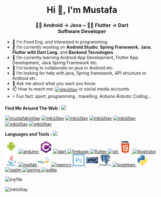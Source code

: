 
<h1 align="center">Hi 👋, I'm Mustafa</h1>
<h3 align="center"> 👨‍💻 Android -> Java ~ 👨‍💻 Flutter -> Dart  <br />Software Developer </h3>

- :school: I'm Food Eng. and interested in programming. 
- 🔭 I’m currently working on **Android Studio**, **Spring Framework**, **Java**, **Flutter with Dart Lang.** and **Backend Tecnologies** 
- 🌱 I’m currently learning Android App Development, Flutter App Development, Java Spring Framework etc.
- 👯 I'm looking to collaborate on java or Android etc.
- 🤔 I’m looking for help with java, Spring framework, API structure or Android etc.
- 💬 Ask me about what you want you know.
- 📫 How to reach me: <a href="https://linkedin.com/in/mkiziltay" target="blank"><img align="center" src="https://raw.githubusercontent.com/rahuldkjain/github-profile-readme-generator/master/src/images/icons/Social/linked-in-alt.svg" alt="mkiziltay" height="15" width="20" /></a> or social media accounts.
- ⚡ Fun fact: sport, programming , travelling, Arduino Robotic Coding...

<b>Find Me Around The Web : </b><img src="https://i.hizliresim.com/11am68m.gif" height="25"> </a>
<p align="left">
<a href="https://twitter.com/mustafakiziltay" target="blank"><img align="center" src="https://raw.githubusercontent.com/rahuldkjain/github-profile-readme-generator/master/src/images/icons/Social/twitter.svg" alt="mustafakiziltay" height="30" width="40" /></a>
<a href="https://linkedin.com/in/mkiziltay" target="blank"><img align="center" src="https://raw.githubusercontent.com/rahuldkjain/github-profile-readme-generator/master/src/images/icons/Social/linked-in-alt.svg" alt="mkiziltay" height="30" width="40" /></a>
<a href="https://instagram.com/mkiziltay" target="blank"><img align="center" src="https://raw.githubusercontent.com/rahuldkjain/github-profile-readme-generator/master/src/images/icons/Social/instagram.svg" alt="mkiziltay" height="30" width="40" /></a>
<a href="https://www.youtube.com/c/mkiziltay" target="blank"><img align="center" src="https://raw.githubusercontent.com/rahuldkjain/github-profile-readme-generator/master/src/images/icons/Social/youtube.svg" alt="mkiziltay" height="30" width="40" /></a>
<a href="https://www.hackerrank.com/mkiziltay" target="blank"><img align="center" src="https://raw.githubusercontent.com/rahuldkjain/github-profile-readme-generator/master/src/images/icons/Social/hackerrank.svg" alt="mkiziltay" height="30" width="40" /></a>
 <a href="https://stackoverflow.com/users/18609129/mkiziltay" target="blank"><img align="center" src="https://mostafaghadimi.github.io/files/img/stackoverflow.png" alt="mkiziltay" height="30" width="30" /></a>
 <a href="https://medium.com/@mkiziltay" target="blank"><img align="center" src="https://seeklogo.com/images/M/medium-logo-93CDCF6451-seeklogo.com.png" alt="mkiziltay" height="30" width="30" /></a>
</p>

<b> Languages and Tools : </b><img src="https://i.hizliresim.com/kjqxp5w.gif" height="22"> </a>
<p align="left"> <a href="https://developer.android.com" target="_blank" rel="noreferrer"> <img src="https://raw.githubusercontent.com/devicons/devicon/master/icons/android/android-original-wordmark.svg" alt="android" width="40" height="40"/> </a> <a href="https://www.arduino.cc/" target="_blank" rel="noreferrer"> <img src="https://cdn.worldvectorlogo.com/logos/arduino-1.svg" alt="arduino" width="40" height="40"/> </a> <a href="https://www.w3schools.com/cs/" target="_blank" rel="noreferrer"> <img src="https://raw.githubusercontent.com/devicons/devicon/master/icons/csharp/csharp-original.svg" alt="csharp" width="40" height="40"/> </a> <a href="https://dart.dev" target="_blank" rel="noreferrer"> <img src="https://www.vectorlogo.zone/logos/dartlang/dartlang-icon.svg" alt="dart" width="40" height="40"/> </a> <a href="https://firebase.google.com/" target="_blank" rel="noreferrer"> <img src="https://www.vectorlogo.zone/logos/firebase/firebase-icon.svg" alt="firebase" width="40" height="40"/> </a> <a href="https://flutter.dev" target="_blank" rel="noreferrer"> <img src="https://www.vectorlogo.zone/logos/flutterio/flutterio-icon.svg" alt="flutter" width="40" height="40"/> </a> <a href="https://git-scm.com/" target="_blank" rel="noreferrer"> <img src="https://www.vectorlogo.zone/logos/git-scm/git-scm-icon.svg" alt="git" width="40" height="40"/> </a> <a href="https://www.w3.org/html/" target="_blank" rel="noreferrer"> <img src="https://raw.githubusercontent.com/devicons/devicon/master/icons/html5/html5-original-wordmark.svg" alt="html5" width="40" height="40"/> </a> <a href="https://www.adobe.com/in/products/illustrator.html" target="_blank" rel="noreferrer"> <img src="https://www.vectorlogo.zone/logos/adobe_illustrator/adobe_illustrator-icon.svg" alt="illustrator" width="40" height="40"/> </a> <a href="https://www.java.com" target="_blank" rel="noreferrer"> <img src="https://raw.githubusercontent.com/devicons/devicon/master/icons/java/java-original.svg" alt="java" width="40" height="40"/> </a> <a href="https://www.mathworks.com/" target="_blank" rel="noreferrer"> <img src="https://upload.wikimedia.org/wikipedia/commons/2/21/Matlab_Logo.png" alt="matlab" width="40" height="40"/> </a> <a href="https://www.mysql.com/" target="_blank" rel="noreferrer"> <img src="https://raw.githubusercontent.com/devicons/devicon/master/icons/mysql/mysql-original-wordmark.svg" alt="mysql" width="40" height="40"/> </a> <a href="https://opencv.org/" target="_blank" rel="noreferrer"> <img src="https://www.vectorlogo.zone/logos/opencv/opencv-icon.svg" alt="opencv" width="40" height="40"/> </a> <a href="https://www.photoshop.com/en" target="_blank" rel="noreferrer"> <img src="https://raw.githubusercontent.com/devicons/devicon/master/icons/photoshop/photoshop-line.svg" alt="photoshop" width="40" height="40"/> </a> <a href="https://www.php.net" target="_blank" rel="noreferrer"> <img src="https://raw.githubusercontent.com/devicons/devicon/master/icons/php/php-original.svg" alt="php" width="40" height="40"/> </a> <a href="https://www.postgresql.org" target="_blank" rel="noreferrer"> <img src="https://raw.githubusercontent.com/devicons/devicon/master/icons/postgresql/postgresql-original-wordmark.svg" alt="postgresql" width="40" height="40"/> </a> <a href="https://postman.com" target="_blank" rel="noreferrer"> <img src="https://www.vectorlogo.zone/logos/getpostman/getpostman-icon.svg" alt="postman" width="40" height="40"/> </a> <a href="https://www.python.org" target="_blank" rel="noreferrer"> <img src="https://raw.githubusercontent.com/devicons/devicon/master/icons/python/python-original.svg" alt="python" width="40" height="40"/> </a> <a href="https://realm.io/" target="_blank" rel="noreferrer"> <img src="https://raw.githubusercontent.com/bestofjs/bestofjs-webui/8665e8c267a0215f3159df28b33c365198101df5/public/logos/realm.svg" alt="realm" width="40" height="40"/> </a> <a href="https://spring.io/" target="_blank" rel="noreferrer"> <img src="https://www.vectorlogo.zone/logos/springio/springio-icon.svg" alt="spring" width="40" height="40"/> </a> <a href="https://www.sqlite.org/" target="_blank" rel="noreferrer"> <img src="https://www.vectorlogo.zone/logos/sqlite/sqlite-icon.svg" alt="sqlite" width="40" height="40"/> </a> </p>

![myfile](https://i.pinimg.com/originals/e4/26/70/e426702edf874b181aced1e2fa5c6cde.gif)


<p><img align="center" src="https://github-readme-stats.vercel.app/api/top-langs?username=mkiziltay&show_icons=true&locale=en&layout=compact" alt="mkiziltay" /></p>
